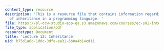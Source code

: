 ```yaml
---
content_type: resource
description: 'This is a resource file that contains information regarding the use
  of inheritance in a programming language. '
file: https://ol-ocw-studio-app-qa.s3.amazonaws.com/courses/ec-s01-internet-technology-in-local-and-global-communities-spring-2005-summer-2005/b75d1a6d1d0c0dfaea316b0a4b14cd11_MITEC_S01S05_l12_inheritan.pdf
file_type: application/pdf
resourcetype: Document
title: 'Lecture 12: Inheritance'
uid: b75d1a6d-1d0c-0dfa-ea31-6b0a4b14cd11
---
```

